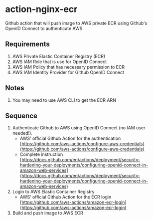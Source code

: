 # action-nginx-ecr
Github action that will push image to AWS private ECR using Github's OpenID Connect to authenticate AWS.

## Requirements
1. AWS Private Elastic Container Registry (ECR)
1. AWS IAM Role that is use for OpenID Connect
1. AWS IAM Policy that has necessary permission to ECR
1. AWS IAM Identity Provider for Github OpenID Connect

## Notes
1. You may need to use AWS CLI to get the ECR ARN

## Sequence
1. Authenticate Github to AWS using OpenID Connect (no IAM user needed!).
    * AWS' official Github Action for the authentication [https://github.com/aws-actions/configure-aws-credentials](https://github.com/aws-actions/configure-aws-credentials)
    * Complete instruction [https://docs.github.com/en/actions/deployment/security-hardening-your-deployments/configuring-openid-connect-in-amazon-web-services](https://docs.github.com/en/actions/deployment/security-hardening-your-deployments/configuring-openid-connect-in-amazon-web-services)
1. Login to AWS Elastic Container Registry
    * AWS' official Github Action for the ECR login [https://github.com/aws-actions/amazon-ecr-login](https://github.com/aws-actions/amazon-ecr-login) 
1. Build and push image to AWS ECR
